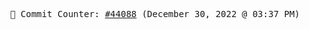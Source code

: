 <p align="center">
    <samp>
        📮 Commit Counter: <a href="https://github.com/Javascript-void0/Javascript-void0/commits/main">#44088</a> (December 30, 2022 @ 03:37 PM)
    </samp>
</p>